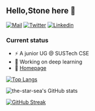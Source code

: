 ## Hello,Stone here 👋 
[![Mail](https://img.shields.io/badge/-gmail-critical?style=flat-square&logo=Gmail&logoColor=white&link=mailto:zt980713@gmail.com)](mailto:zt980713@gmail.com)
  [![Twitter](https://img.shields.io/badge/-Twitter-0A66C2?style=flat-square&logo=Twitter&logoColor=white)](https://twitter.com/hahastone2/)
  [![Linkedin](https://img.shields.io/badge/-LinkedIn-0A66C2?style=flat-square&logo=Linkedin&logoColor=white)](https://www.linkedin.com/in/tong-zhang-0a5b33216/)

### Current status

- ⚡ A junior UG @ SUSTech CSE
- 🌱 Working on deep learning
- 💬  [Homepage](https://the-star-sea.github.io/)

[![Top Langs](https://github-readme-stats.vercel.app/api/top-langs/?username=the-star-sea&layout=compact&hide=Frege&theme=algolia)](https://github.com/anuraghazra/github-readme-stats)

![the-star-sea's GitHub stats](https://github-readme-stats.vercel.app/api?username=the-star-sea&hide_title=true&hide_border=true&show_icons=trueline_height=21&theme=algolia)

[![GitHub Streak](http://github-readme-streak-stats.herokuapp.com?user=the-star-sea&theme=algolia&hide_border=true)](https://git.io/streak-stats)
